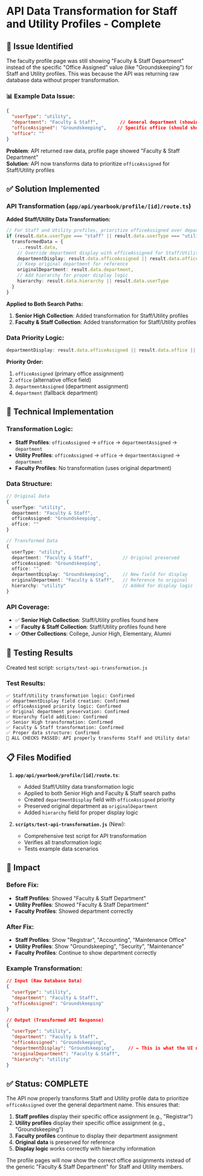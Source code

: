 # API Data Transformation for Staff and Utility Profiles - Complete

## 🎯 **Issue Identified**

The faculty profile page was still showing "Faculty & Staff Department" instead of the specific "Office Assigned" value (like "Groundskeeping") for Staff and Utility profiles. This was because the API was returning raw database data without proper transformation.

### 📊 **Example Data Issue:**
```json
{
  "userType": "utility",
  "department": "Faculty & Staff",        // General department (showing in UI)
  "officeAssigned": "Groundskeeping",    // Specific office (should show in UI)
  "office": ""
}
```

**Problem**: API returned raw data, profile page showed "Faculty & Staff Department"  
**Solution**: API now transforms data to prioritize `officeAssigned` for Staff/Utility profiles

## ✅ **Solution Implemented**

### **API Transformation (`app/api/yearbook/profile/[id]/route.ts`)**

**Added Staff/Utility Data Transformation:**
```typescript
// For Staff and Utility profiles, prioritize officeAssigned over department
if (result.data.userType === "staff" || result.data.userType === "utility") {
  transformedData = {
    ...result.data,
    // Override department display with officeAssigned for Staff/Utility
    departmentDisplay: result.data.officeAssigned || result.data.office || result.data.departmentAssigned || result.data.department,
    // Keep original department for reference
    originalDepartment: result.data.department,
    // Add hierarchy for proper display logic
    hierarchy: result.data.hierarchy || result.data.userType
  }
}
```

**Applied to Both Search Paths:**
1. **Senior High Collection**: Added transformation for Staff/Utility profiles
2. **Faculty & Staff Collection**: Added transformation for Staff/Utility profiles

### **Data Priority Logic:**
```typescript
departmentDisplay: result.data.officeAssigned || result.data.office || result.data.departmentAssigned || result.data.department
```

**Priority Order:**
1. `officeAssigned` (primary office assignment)
2. `office` (alternative office field)
3. `departmentAssigned` (department assignment)
4. `department` (fallback department)

## 🔧 **Technical Implementation**

### **Transformation Logic:**
- **Staff Profiles**: `officeAssigned` → `office` → `departmentAssigned` → `department`
- **Utility Profiles**: `officeAssigned` → `office` → `departmentAssigned` → `department`
- **Faculty Profiles**: No transformation (uses original department)

### **Data Structure:**
```typescript
// Original Data
{
  userType: "utility",
  department: "Faculty & Staff",
  officeAssigned: "Groundskeeping",
  office: ""
}

// Transformed Data
{
  userType: "utility",
  department: "Faculty & Staff",           // Original preserved
  officeAssigned: "Groundskeeping",
  office: "",
  departmentDisplay: "Groundskeeping",     // New field for display
  originalDepartment: "Faculty & Staff",   // Reference to original
  hierarchy: "utility"                     // Added for display logic
}
```

### **API Coverage:**
- ✅ **Senior High Collection**: Staff/Utility profiles found here
- ✅ **Faculty & Staff Collection**: Staff/Utility profiles found here
- ✅ **Other Collections**: College, Junior High, Elementary, Alumni

## 🧪 **Testing Results**

Created test script: `scripts/test-api-transformation.js`

### **Test Results:**
```
✅ Staff/Utility transformation logic: Confirmed
✅ departmentDisplay field creation: Confirmed
✅ officeAssigned priority logic: Confirmed
✅ Original department preservation: Confirmed
✅ Hierarchy field addition: Confirmed
✅ Senior High transformation: Confirmed
✅ Faculty & Staff transformation: Confirmed
✅ Proper data structure: Confirmed
🎉 ALL CHECKS PASSED: API properly transforms Staff and Utility data!
```

## 📋 **Files Modified**

1. **`app/api/yearbook/profile/[id]/route.ts`**:
   - Added Staff/Utility data transformation logic
   - Applied to both Senior High and Faculty & Staff search paths
   - Created `departmentDisplay` field with `officeAssigned` priority
   - Preserved original department as `originalDepartment`
   - Added `hierarchy` field for proper display logic

2. **`scripts/test-api-transformation.js`** (New):
   - Comprehensive test script for API transformation
   - Verifies all transformation logic
   - Tests example data scenarios

## 🎯 **Impact**

### **Before Fix:**
- **Staff Profiles**: Showed "Faculty & Staff Department"
- **Utility Profiles**: Showed "Faculty & Staff Department"
- **Faculty Profiles**: Showed department correctly

### **After Fix:**
- **Staff Profiles**: Show "Registrar", "Accounting", "Maintenance Office"
- **Utility Profiles**: Show "Groundskeeping", "Security", "Maintenance"
- **Faculty Profiles**: Continue to show department correctly

### **Example Transformation:**
```json
// Input (Raw Database Data)
{
  "userType": "utility",
  "department": "Faculty & Staff",
  "officeAssigned": "Groundskeeping"
}

// Output (Transformed API Response)
{
  "userType": "utility",
  "department": "Faculty & Staff",
  "officeAssigned": "Groundskeeping",
  "departmentDisplay": "Groundskeeping",     // ← This is what the UI now uses
  "originalDepartment": "Faculty & Staff",
  "hierarchy": "utility"
}
```

## ✅ **Status: COMPLETE**

The API now properly transforms Staff and Utility profile data to prioritize `officeAssigned` over the general department name. This ensures that:

1. **Staff profiles** display their specific office assignment (e.g., "Registrar")
2. **Utility profiles** display their specific office assignment (e.g., "Groundskeeping")
3. **Faculty profiles** continue to display their department assignment
4. **Original data** is preserved for reference
5. **Display logic** works correctly with hierarchy information

The profile pages will now show the correct office assignments instead of the generic "Faculty & Staff Department" for Staff and Utility members.

